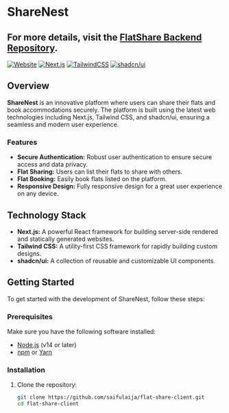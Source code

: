 

# ShareNest

## For more details, visit the [FlatShare Backend Repository](https://github.com/saifulaija/flatshare-backend).

[![Website](https://img.shields.io/website-up-down-green-red/https/room-share.vercel.app.svg)](https://room-share.vercel.app)
[![Next.js](https://img.shields.io/badge/Next.js-Framework-blue)](https://nextjs.org/)
[![TailwindCSS](https://img.shields.io/badge/TailwindCSS-CSS%20Framework-blue)](https://tailwindcss.com/)
[![shadcn/ui](https://img.shields.io/badge/shadcn%2Fui-Component%20Library-blue)](https://shadcn.dev/)

## Overview

**ShareNest** is an innovative platform where users can share their flats and book accommodations securely. The platform is built using the latest web technologies including Next.js, Tailwind CSS, and shadcn/ui, ensuring a seamless and modern user experience.

### Features

- **Secure Authentication:** Robust user authentication to ensure secure access and data privacy.
- **Flat Sharing:** Users can list their flats to share with others.
- **Flat Booking:** Easily book flats listed on the platform.
- **Responsive Design:** Fully responsive design for a great user experience on any device.

## Technology Stack

- **Next.js:** A powerful React framework for building server-side rendered and statically generated websites.
- **Tailwind CSS:** A utility-first CSS framework for rapidly building custom designs.
- **shadcn/ui:** A collection of reusable and customizable UI components.

## Getting Started

To get started with the development of ShareNest, follow these steps:

### Prerequisites

Make sure you have the following software installed:

- [Node.js](https://nodejs.org/) (v14 or later)
- [npm](https://www.npmjs.com/) or [Yarn](https://yarnpkg.com/)

### Installation

1. Clone the repository:

   ```bash
   git clone https://github.com/saifulaija/flat-share-client.git
   cd flat-share-client

